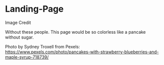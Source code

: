 # Landing-Page
Image Credit

Without these people. This page would be so colorless like a pancake without sugar.

Photo by Sydney Troxell from Pexels: https://www.pexels.com/photo/pancakes-with-strawberry-blueberries-and-maple-syrup-718739/



